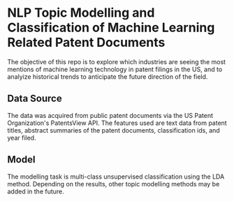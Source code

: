 # NLP Topic Modelling and Classification of Machine Learning Related Patent Documents
The objective of this repo is to explore which industries are seeing the most mentions of machine learning technology in patent filings in the US, and to analyize historical trends to anticipate the future direction of the field.

## Data Source
The data was acquired from public patent documents via the US Patent Organization's PatentsView API. The features used are text data from patent titles, abstract summaries of the patent documents, classification ids, and year filed.

## Model
The modelling task is multi-class unsupervised classification using the LDA method. Depending on the results, other topic modelling methods may be added in the future.

